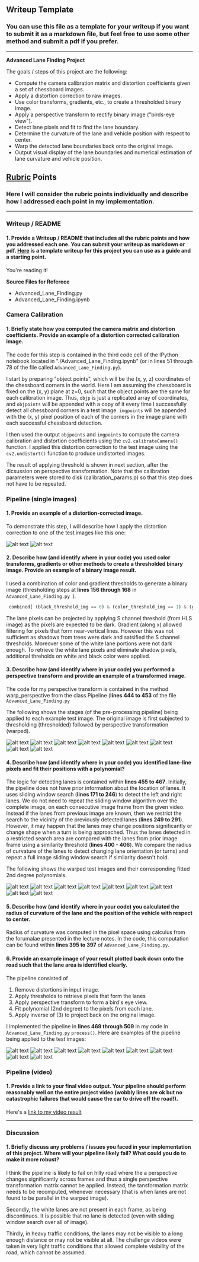 ## Writeup Template

### You can use this file as a template for your writeup if you want to submit it as a markdown file, but feel free to use some other method and submit a pdf if you prefer.

---

**Advanced Lane Finding Project**

The goals / steps of this project are the following:

* Compute the camera calibration matrix and distortion coefficients given a set of chessboard images.
* Apply a distortion correction to raw images.
* Use color transforms, gradients, etc., to create a thresholded binary image.
* Apply a perspective transform to rectify binary image ("birds-eye view").
* Detect lane pixels and fit to find the lane boundary.
* Determine the curvature of the lane and vehicle position with respect to center.
* Warp the detected lane boundaries back onto the original image.
* Output visual display of the lane boundaries and numerical estimation of lane curvature and vehicle position.

[//]: # (Image References)

[distorted]: ./report_images/distorted.png "distorted"
[undistorted]: ./report_images/undistorted.png "undistorted"

[pipeline1]: ./report_images/pipeline_example_1.png "p1"
[pipeline2]: ./report_images/pipeline_example_2.png "p2"
[pipeline3]: ./report_images/pipeline_example_3.png "p3"
[pipeline4]: ./report_images/pipeline_example_4.png "p4"
[pipeline5]: ./report_images/pipeline_example_5.png "p5"
[pipeline6]: ./report_images/pipeline_example_6.png "p6"
[pipeline7]: ./report_images/pipeline_example_7.png "p7"
[pipeline8]: ./report_images/pipeline_example_8.png "p8"
[pipeline9]: ./report_images/pipeline_example_9.png "p9"

[polyfit1]: ./report_images/polyfit_1.png "py1"
[polyfit2]: ./report_images/polyfit_2.png "py2"
[polyfit3]: ./report_images/polyfit_3.png "py3"
[polyfit4]: ./report_images/polyfit_4.png "py4"
[polyfit5]: ./report_images/polyfit_5.png "py5"
[polyfit6]: ./report_images/polyfit_6.png "py6"
[polyfit7]: ./report_images/polyfit_7.png "py7"
[polyfit8]: ./report_images/polyfit_8.png "py8"
[polyfit9]: ./report_images/polyfit_9.png "py9"

[lane_project1]: ./report_images/color_proj_1.png "lp1"
[lane_project2]: ./report_images/color_proj_2.png "lp2"
[lane_project3]: ./report_images/color_proj_3.png "lp3"
[lane_project4]: ./report_images/color_proj_4.png "lp4"
[lane_project5]: ./report_images/color_proj_5.png "lp5"
[lane_project6]: ./report_images/color_proj_6.png "lp6"
[lane_project7]: ./report_images/color_proj_7.png "lp7"
[lane_project8]: ./report_images/color_proj_8.png "lp8"
[lane_project9]: ./report_images/color_proj_9.png "lp9"


[video1]: ./project_video.mp4 "Video"

## [Rubric](https://review.udacity.com/#!/rubrics/571/view) Points

### Here I will consider the rubric points individually and describe how I addressed each point in my implementation.  

---

### Writeup / README

#### 1. Provide a Writeup / README that includes all the rubric points and how you addressed each one.  You can submit your writeup as markdown or pdf.  [Here](https://github.com/udacity/CarND-Advanced-Lane-Lines/blob/master/writeup_template.md) is a template writeup for this project you can use as a guide and a starting point.  

You're reading it!

**Source Files for Referece**

* Advanced_Lane_Finding.py
* Advanced_Lane_Finding.ipynb

### Camera Calibration

#### 1. Briefly state how you computed the camera matrix and distortion coefficients. Provide an example of a distortion corrected calibration image.

The code for this step is contained in the third code cell of the IPython notebook located in "./Advanced_Lane_Finding.ipynb" (or in lines 51 through 78 of the file called `Advanced_Lane_Finding.py`).  

I start by preparing "object points", which will be the (x, y, z) coordinates of the chessboard corners in the world. Here I am assuming the chessboard is fixed on the (x, y) plane at z=0, such that the object points are the same for each calibration image.  Thus, `objp` is just a replicated array of coordinates, and `objpoints` will be appended with a copy of it every time I successfully detect all chessboard corners in a test image.  `imgpoints` will be appended with the (x, y) pixel position of each of the corners in the image plane with each successful chessboard detection.  

I then used the output `objpoints` and `imgpoints` to compute the camera calibration and distortion coefficients using the `cv2.calibrateCamera()` function.  I applied this distortion correction to the test image using the `cv2.undistort()` function to produce undistorted images. 

The result of applying threshold is shown in next section, after the dicsussion on perspective transformation. Note that the calibration parameters were stored to disk (calibration_params.p) so that this step does not have to be repeated. 


### Pipeline (single images)

#### 1. Provide an example of a distortion-corrected image.

To demonstrate this step, I will describe how I apply the distortion correction to one of the test images like this one:
 
![alt text][Distorted]
![alt text][Undistorted]

#### 2. Describe how (and identify where in your code) you used color transforms, gradients or other methods to create a thresholded binary image.  Provide an example of a binary image result. 

I used a combination of color and gradient thresholds to generate a binary image (thresholding steps at **lines 156 through 168** in `Advanced_Lane_Finding.py `).  

```python
 combined[ (black_threshold_img == 0) & (color_threshold_img == 1) & (gradx_binary == 1) | (white_threshold_img == 1)] = 1
```

The lane pixels can be projected by applying S channel threshold (from HLS image) as the pixels are expected to be dark. Gradient (along x) allowed filtering for pixels that form near-vertical lines. However this was not sufficient as shadows from trees were dark and satsified the S channel thresholds. Moreover some of the white lane portions were not dark enough. To retrieve the white lane pixels and eliminate shadow pixels, additional threholds on white and black color were applied.

#### 3. Describe how (and identify where in your code) you performed a perspective transform and provide an example of a transformed image.

The code for my perspective transform is contained in the method warp_perspective from the class Pipeline (**lines 444 to 453** of the file
`Advanced_Lane_Finding.py`   

The following shows the stages (of the pre-processing pipeline) being applied to each example test image. The original image is first subjected to thresholding (thresholded) followed by perspective transformation (warped).

![alt text][pipeline1]
![alt text][pipeline2]
![alt text][pipeline3]
![alt text][pipeline4]
![alt text][pipeline5]
![alt text][pipeline6]
![alt text][pipeline7]
![alt text][pipeline8]
![alt text][pipeline9]


#### 4. Describe how (and identify where in your code) you identified lane-line pixels and fit their positions with a polynomial?

The logic for detecting lanes is contained within **lines 455 to 467**. 
Initially, the pipeline does not have prior information about the location of lanes. It uses sliding window search (**lines 171 to 246**) to detect the left and right lanes. We do not need to repeat the sliding
window algorithm over the complete image, on each consecutive image frame from the given video.
Instead if the lanes from previous image are known, then we restrict
the search to the vicinity of the previously detected lanes (**lines 249 to 291**). 
However, it may happen that the lanes may change positions significantly or change shape when a turn is being approached. Thus the lanes detected in a restricted search area are compared with the lanes from prior image frame using a similarity threshold (**lines 400 - 406**). We compare the radius of curvature of the lanes to detect changing lane orientation (or turns) and repeat a full image sliding window search if similarity doesn't hold.

The following shows the warped test images and their corresponding fitted 2nd degree polynomials.

![alt text][polyfit1]
![alt text][polyfit2]
![alt text][polyfit3]
![alt text][polyfit4]
![alt text][polyfit5]
![alt text][polyfit6]
![alt text][polyfit7]
![alt text][polyfit8]
![alt text][polyfit9]

#### 5. Describe how (and identify where in your code) you calculated the radius of curvature of the lane and the position of the vehicle with respect to center.

Radius of curvature was computed in the pixel space using calculus from the forumalae presented in the lecture notes. In the code, this computation can be found within **lines 395 to 397** of `Advanced_Lane_Finding.py`.

#### 6. Provide an example image of your result plotted back down onto the road such that the lane area is identified clearly.

The pipeline consisted of 
1. Remove distortions in input image.
2. Apply thresholds to retrieve pixels that form the lanes
3. Apply perspective transform to form a bird's eye view.
4. Fit polynomial (2nd degree) to the pixels from each lane.
5. Apply inverse of (3) to project back on the original image. 

I implemented the pipeline in **lines 469 through 509** in my code in `Advanced_Lane_Finding.py`  `process()`.  Here are examples of the pipeline being applied to the test images:

![alt text][lane_project1]
![alt text][lane_project2]
![alt text][lane_project3]
![alt text][lane_project4]
![alt text][lane_project5]
![alt text][lane_project6]
![alt text][lane_project7]
![alt text][lane_project8]
![alt text][lane_project8]


### Pipeline (video)

#### 1. Provide a link to your final video output.  Your pipeline should perform reasonably well on the entire project video (wobbly lines are ok but no catastrophic failures that would cause the car to drive off the road!).

Here's a [link to my video result](./project_output_colour_with_info.mp4)

---

### Discussion

#### 1. Briefly discuss any problems / issues you faced in your implementation of this project.  Where will your pipeline likely fail?  What could you do to make it more robust?

I think the pipeline is likely to fail on hilly road where the a perspective changes significantly across frames and thus a single perspective transformation matrix cannot be applied. Instead, the tansformation matrix needs to be recomputed, whenever necessary (that is when lanes are not found to be parallel in the warped image). 

Secondly, the white lanes are not present in each frame, as being discontinuos. It is possible that no lane is detected (even with sliding window search over all of image). 

Thirdly, in heavy traffic conditions, the lanes may not be visible to a long enough distance or may not be visible at all. The challenge videos were taken in very light traffic conditions that allowed complete visibility of the road, which cannot be assumed. 